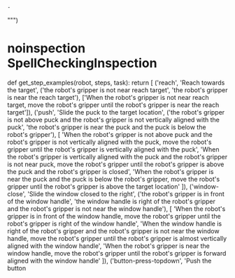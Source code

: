 
    - 
""")


# noinspection SpellCheckingInspection
def get_step_examples(robot, steps, task):
    return [
        ('reach', 'Reach towards the target',
            ('the robot\'s gripper is not near reach target', 'the robot\'s gripper is near the reach target'),
            ['When the robot\'s gripper is not near reach target, move the robot\'s gripper until the robot\'s gripper is near the reach target']),
        ('push', 'Slide the puck to the target location',
            ('the robot\'s gripper is not above puck and the robot\'s gripper is not vertically aligned with the puck', 'the robot\'s gripper is near the puck and the puck is below the robot\'s gripper'),
            [
                'When the robot\'s gripper is not above puck and the robot\'s gripper is not vertically aligned with the puck, move the robot\'s gripper until the robot\'s gripper is vertically aligned with the puck',
                'When the robot\'s gripper is vertically aligned with the puck and the robot\'s gripper is not near puck, move the robot\'s gripper until the robot\'s gripper is above the puck and the robot\'s gripper is closed',
                'When the robot\'s gripper is near the puck and the puck is below the robot\'s gripper, move the robot\'s gripper until the robot\'s gripper is above the target location'
            ]),
        ('window-close', 'Slide the window closed to the right',
            ('the robot\'s gripper is in front of the window handle', 'the window handle is right of the robot\'s gripper and the robot\'s gripper is not near the window handle'),
            [
                'When the robot\'s gripper is in front of the window handle, move the robot\'s gripper until the robot\'s gripper is right of the window handle',
                'When the window handle is right of the robot\'s gripper and the robot\'s gripper is not near the window handle, move the robot\'s gripper until the robot\'s gripper is almost vertically aligned with the window handle',
                'When the robot\'s gripper is near the window handle, move the robot\'s gripper until the robot\'s gripper is forward aligned with the window handle'
            ]),
        ('button-press-topdown', 'Push the button